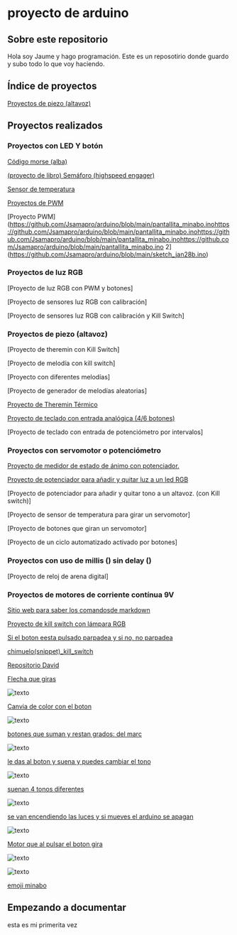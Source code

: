 # proyecto de arduino

## Sobre este repositorio

Hola soy Jaume y hago programación. Este es un reposotirio donde guardo y subo todo lo que voy haciendo. 

## Índice de proyectos

[Proyectos de piezo (altavoz)](#proyectos-de-piezo-altavoz)

## Proyectos realizados

### Proyectos con LED Y botón

[Código morse (alba)](https://github.com/Albitah24/arduino/blob/main/SOS_MORSE.ino)

[(proyecto de libro) Semáforo (highspeed engager)](https://github.com/Jsamapro/arduino/blob/main/SEMAFORO.ino)

[Sensor de temperatura](https://github.com/Jsamapro/arduino/blob/main/medidor_de_temperatura.ino)

[Proyectos de PWM](https://github.com/Jsamapro/arduino/blob/main/PWM1.ino)

[Proyecto PWM](https://github.com/Jsamapro/arduino/blob/main/pantallita_minabo.inohttps://github.com/Jsamapro/arduino/blob/main/pantallita_minabo.inohttps://github.com/Jsamapro/arduino/blob/main/pantallita_minabo.inohttps://github.com/Jsamapro/arduino/blob/main/pantallita_minabo.ino 2](https://github.com/Jsamapro/arduino/blob/main/sketch_jan28b.ino)

### Proyectos de luz RGB

[Proyecto de luz RGB con PWM y botones]

[Proyecto de sensores luz RGB con calibración]

[Proyecto de sensores luz RGB con calibración y Kill Switch]

### Proyectos de piezo (altavoz)

[Proyecto de theremin con Kill Switch]

[Proyecto de melodía con kill switch]

[Proyecto con diferentes melodías]

[Proyecto de generador de melodías aleatorias]

[Proyecto de Theremin Térmico](https://github.com/Jsamapro/arduino/blob/main/theremin_termico.ino)

[Proyecto de teclado con entrada analógica (4/6 botones)](https://github.com/Jsamapro/arduino/blob/main/instrumento_de_teclado.ino)

[Proyecto de teclado con entrada de potenciómetro por intervalos]

### Proyectos con servomotor o potenciómetro

[Proyecto de medidor de estado de ánimo con potenciador.](https://github.com/Jsamapro/arduino/blob/main/ruleta_de_los_animos.ino)

[Proyecto de potenciador para añadir y quitar luz a un led RGB](https://github.com/Jsamapro/arduino/blob/main/luz_moludable.ino)

[Proyecto de potenciador para añadir y quitar tono a un altavoz. (con Kill switch)]

[Proyecto de sensor de temperatura para girar un servomotor]

[Proyecto de botones que giran un servomotor]

[Proyecto de un ciclo automatizado activado por botones]

### Proyectos con uso de millis () sin delay ()

[Proyecto de reloj de arena digital]

### Proyectos de motores de corriente contínua 9V



[Sitio web para saber los comandosde markdown](https://guides.github.com/pdfs/markdown-cheatsheet-online.pdf)

[Proyecto de kill switch con lámpara RGB](https://github.com/Jsamapro/arduino/blob/main/kill_switch.ino)

[Si el boton eesta pulsado parpadea y si no, no parpadea](https://github.com/Jsamapro/arduino/blob/main/PWM1.ino)



[chimuelo(snippet)_kill_switch](https://github.com/Jsamapro/arduino/blob/main/snippet_kill_switch.cpp)

[Repositorio David](https://github.com/d-prieto/arduinoCourse#repositorios-de-alumnos)

[Flecha que giras](https://github.com/Jsamapro/arduino/blob/main/ruleta_de_los_animos.ino)

![texto](https://github.com/Jsamapro/arduino/blob/main/IMG_20210208_123424.jpg)

[Canvia de color con el boton](https://github.com/Jsamapro/arduino/blob/main/luz_moludable.ino)

![texto](https://github.com/Jsamapro/arduino/blob/main/IMG_20210209_115945.jpg)

[botones que suman y restan grados: del marc](https://github.com/Jsamapro/arduino/blob/main/botones_suman_y_restan_grados.ino)

![texto](https://github.com/Jsamapro/arduino/blob/main/IMG_20210209_131707.jpg)

[le das al boton y suena y puedes cambiar el tono](https://github.com/Jsamapro/arduino/blob/main/theremin_con_killswitch_y_potenciometro.ino)

![texto](https://raw.githubusercontent.com/Wesley3455/Arduino-/main/1612871762579.jpg)

[suenan 4 tonos diferentes](https://github.com/Jsamapro/arduino/blob/main/instrumento_de_teclado.ino)

![texto](https://github.com/Jsamapro/arduino/blob/main/IMG_20210212_102140.jpg)

[se van encendiendo las luces y si mueves el arduino se apagan](https://github.com/Jsamapro/arduino/blob/main/Reloj_de_arena_digital.ino)

![texto](https://github.com/Jsamapro/arduino/blob/main/IMG_20210212_133738.jpg)

[Motor que al pulsar el boton gira](https://github.com/Jsamapro/arduino/blob/main/motor_que_gira.ino)

![texto](https://github.com/Jsamapro/arduino/blob/main/IMG_20210219_100958.jpg)

![texto](https://github.com/Jsamapro/arduino/blob/main/IMG_20210219_131846.jpg)

[emoji minabo](https://github.com/Jsamapro/arduino/blob/main/pantallita_minabo.ino)
## Empezando a documentar
esta es mi primerita vez
